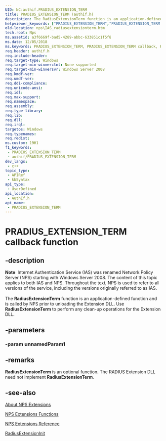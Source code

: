```yaml
---
UID: NC:authif.PRADIUS_EXTENSION_TERM
title: PRADIUS_EXTENSION_TERM (authif.h)
description: The RadiusExtensionTerm function is an application-defined function and is called by NPS prior to unloading the Extension DLL. Use RadiusExtensionTerm to perform any clean-up operations for the Extension DLL.
helpviewer_keywords: ["PRADIUS_EXTENSION_TERM","PRADIUS_EXTENSION_TERM callback","PRADIUS_EXTENSION_TERM callback function [Network Policy Server]","RadiusExtensionTerm","_ias_radiusextensionterm","authif/PRADIUS_EXTENSION_TERM","ias.radiusextensionterm","nps.IAS_radiusextensionterm"]
old-location: nps\IAS_radiusextensionterm.htm
tech.root: Nps
ms.assetid: a3f6669f-bad5-4289-abbc-633851c1f5f8
ms.date: 12/05/2018
ms.keywords: PRADIUS_EXTENSION_TERM, PRADIUS_EXTENSION_TERM callback, PRADIUS_EXTENSION_TERM callback function [Network Policy Server], RadiusExtensionTerm, _ias_radiusextensionterm, authif/PRADIUS_EXTENSION_TERM, ias.radiusextensionterm, nps.IAS_radiusextensionterm
req.header: authif.h
req.include-header: 
req.target-type: Windows
req.target-min-winverclnt: None supported
req.target-min-winversvr: Windows Server 2008
req.kmdf-ver: 
req.umdf-ver: 
req.ddi-compliance: 
req.unicode-ansi: 
req.idl: 
req.max-support: 
req.namespace: 
req.assembly: 
req.type-library: 
req.lib: 
req.dll: 
req.irql: 
targetos: Windows
req.typenames: 
req.redist: 
ms.custom: 19H1
f1_keywords:
 - PRADIUS_EXTENSION_TERM
 - authif/PRADIUS_EXTENSION_TERM
dev_langs:
 - c++
topic_type:
 - APIRef
 - kbSyntax
api_type:
 - UserDefined
api_location:
 - AuthIf.h
api_name:
 - PRADIUS_EXTENSION_TERM
---
```


# PRADIUS_EXTENSION_TERM callback function


## -description

<div class="alert"><b>Note</b>  Internet Authentication Service (IAS) was renamed Network Policy Server (NPS) starting with Windows Server 2008.  The content of this topic applies to both IAS and NPS. Throughout the text, NPS is used to refer to all versions of the service, including the versions originally referred to as IAS.</div><div> </div>The 
<b>RadiusExtensionTerm</b> function is an application-defined function and is called by NPS prior to unloading the Extension DLL. Use 
<b>RadiusExtensionTerm</b> to perform any clean-up operations for the Extension DLL.

## -parameters

### -param unnamedParam1

## -remarks

<b>RadiusExtensionTerm</b> is an optional function. The RADIUS Extension DLL need not implement 
<b>RadiusExtensionTerm</b>.

## -see-also

<a href="/windows/desktop/Nps/ias-about-internet-authentication-service">About NPS Extensions</a>



<a href="/windows/desktop/Nps/ias-internet-authentication-service-functions">NPS Extensions Functions</a>



<a href="/windows/desktop/Nps/ias-internet-authentication-service-reference">NPS Extensions Reference</a>



<a href="/windows/desktop/api/authif/nc-authif-pradius_extension_init">RadiusExtensionInit</a>